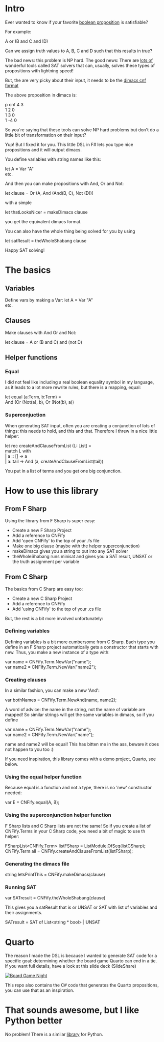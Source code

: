 # Intro

Ever wanted to know if your favorite [boolean proposition](https://en.wikipedia.org/wiki/Predicate_(mathematical_logic)) is satisfiable?

For example: 

A or (B and C and !D)

Can we assign truth values to A, B, C and D such that this results in true?

The bad news: this problem is NP hard. The good news: There are [lots of](http://www.satlive.org/solvers/) wonderful tools called SAT solvers that can, usually, solves these types of 
propositions with lightning speed! 

But, the are very picky about their input, it needs to be the [dimacs cnf format](http://www.satcompetition.org/2004/format-benchmarks2004.html)

The above proposition in dimacs is:

p cnf 4 3   
1 2 0   
1 3 0   
1 -4 0  

So you're saying that these tools can solve NP hard problems but don't do a little bit of transformation on their input? 

Yup! But I fixed it for you. This little DSL in F# lets you type nice propositions and it will output dimacs.

You define variables with string names like this:

let A = Var "A"  
etc.

And then you can make propositions with And, Or and Not:  

let clause = Or (A, And (And(B, C), Not (D)))

with a simple  

let thatLooksNicer = makeDimacs clause  

you get the equivalent dimacs format.  

You can also have the whole thing being solved for you by using 

let satResult = theWholeShabang clause 

Happy SAT solving!

# The basics

## Variables
 
Define vars by making a Var:
let A = Var "A"  
etc.

## Clauses 
Make clauses with And Or and Not:

let clause = A or (B and C) and (not D)  

## Helper functions

### Equal

I did not feel like including a real boolean equality symbol in my language, as it leads to a lot more rewrite rules, but there is a mapping, equal: 

let equal (a:Term, b:Term) =   
    And (Or (Not(a), b), Or (Not(b), a))  

### Superconjuction

When generating SAT input, often you are creating a conjunction of lots of things: this needs to hold, and this and that. Therefore I threw in a nice little helper:

let rec createAndClauseFromList (L: List<Term>) =   
    match L with  
    | a :: [] -> a  
    | a::tail -> And (a, createAndClauseFromList(tail))  

You put in a list of terms and you get one big conjunction.

# How to use this library

## From F Sharp

Using the library from F Sharp is super easy:

 * Create a new F Sharp Project
 * Add a reference to CNFify
 * Add 'open CNFify' to the top of your .fs file
 * Make one big clause (maybe with the helper superconjunction) 
 * makeDimacs gives you a string to put into any SAT solver
 * theWholeShabang runs minisat and gives you a SAT result, UNSAT or the truth assignment per variable
 
## From C Sharp

The basics from C Sharp are easy too:
 * Create a new C Sharp Project
 * Add a reference to CNFify
 * Add 'using CNFify' to the top of your .cs file

But, the rest is a bit more involved unfortunately:

### Defining variables

Defining variables  is a bit more cumbersome from C Sharp. Each type you define in an F Sharp project automatically gets a constructor that starts with new. Thus, you make a new instance of a type with:

var name = CNFify.Term.NewVar("name");  
var name2 = CNFify.Term.NewVar("name2");  

### Creating clauses 

In a similar fashion, you can make a new 'And':

var bothNames = CNFify.Term.NewAnd(name, name2);  

A word of advice: the name in the string, not the name of variable are mapped! So similar strings will get the same variables in dimacs, so if you define

var name = CNFify.Term.NewVar("name");  
var name2 = CNFify.Term.NewVar("name");  

name and name2 will be equal! This has bitten me in the ass, beware it does not happen to you too :)

If you need inspiration, this library comes with a demo project, Quarto, see below.

### Using the equal helper function

Because equal is a function and not a type, there is no 'new' constructor needed:

var E = CNFify.equal(A, B);

### Using the superconjunction helper function

F Sharp lists and C Sharp lists are not the same! So if you create a list of CNFify.Terms in your C Sharp code, you need a bit of magic to use th helper:

FSharpList<CNFify.Term> listFSharp = ListModule.OfSeq(listCSharp);  
CNFify.Term all = CNFify.createAndClauseFromList(listFSharp);  

### Generating the dimacs file

string letsPrintThis = CNFify.makeDimacs(clause)

### Running SAT

var SATresult = CNFify.theWholeShabang(clause)

This gives you a satResult that is or UNSAT or SAT with list of variables and their assignments.

SATresult = SAT of List\<string * bool\> | UNSAT

# Quarto

The reason I made the DSL is because I wanted to generate SAT code for a specific goal: determining whether the board game Quarto can end in a tie. If you want full details, have a look at this slide deck (SlideShare)

[![Board Game Night](http://image.slidesharecdn.com/felienne-online-150630181342-lva1-app6891/95/a-board-game-night-with-geeks-attacking-quarto-ties-with-sat-solvers-1-638.jpg?cb=1435688136)](http://slideshare.net/Felienne/a-board-game-night-with-geeks-attacking-quarto-ties-with-sat-solvers)

This repo also contains the C# code that generates the Quarto propositions, you can use that as an inspiration.

# That sounds awesome, but I like Python better

No problem! There is a similar [library](https://github.com/netom/satispy) for Python.
